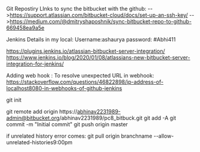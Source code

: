 Git Repostiry LInks to sync the bitbucket with the github:
 -->https://support.atlassian.com/bitbucket-cloud/docs/set-up-an-ssh-key/ 
 -->https://medium.com/@dmitryshaposhnik/sync-bitbucket-repo-to-github-669458ea9a5e
 
Jenkins Details in my local:
Username:ashaurya
password: #Abhi411

https://plugins.jenkins.io/atlassian-bitbucket-server-integration/
https://www.jenkins.io/blog/2020/01/08/atlassians-new-bitbucket-server-integration-for-jenkins/

Adding web hook : 
To resolve unexpected URL in webhook:
https://stackoverflow.com/questions/46822898/ip-address-of-localhost8080-in-webhooks-of-github-jenkins

git init

git remote add origin https://abhinav2231989-admin@bitbucket.org/abhinav2231989/pc8_bitbuck.git
git add -A
git commit -m "Initial commit"
git push origin master

if unrelated history error comes:
git pull origin branchname --allow-unrelated-histories9:00pm